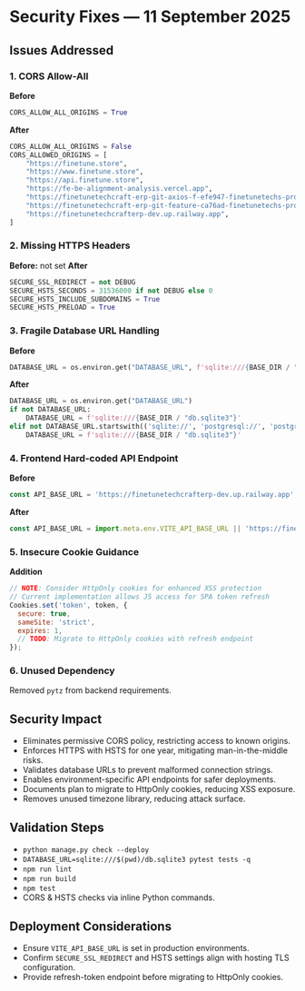 # Security Fixes — 11 September 2025

## Issues Addressed

### 1. CORS Allow-All
**Before**
```python
CORS_ALLOW_ALL_ORIGINS = True
```
**After**
```python
CORS_ALLOW_ALL_ORIGINS = False
CORS_ALLOWED_ORIGINS = [
    "https://finetune.store",
    "https://www.finetune.store",
    "https://api.finetune.store",
    "https://fe-be-alignment-analysis.vercel.app",
    "https://finetunetechcraft-erp-git-axios-f-efe947-finetunetechs-projects.vercel.app",
    "https://finetunetechcraft-erp-git-feature-ca76ad-finetunetechs-projects.vercel.app",
    "https://finetunetechcrafterp-dev.up.railway.app",
]
```

### 2. Missing HTTPS Headers
**Before:** not set
**After**
```python
SECURE_SSL_REDIRECT = not DEBUG
SECURE_HSTS_SECONDS = 31536000 if not DEBUG else 0
SECURE_HSTS_INCLUDE_SUBDOMAINS = True
SECURE_HSTS_PRELOAD = True
```

### 3. Fragile Database URL Handling
**Before**
```python
DATABASE_URL = os.environ.get("DATABASE_URL", f'sqlite:///{BASE_DIR / "db.sqlite3"}')
```
**After**
```python
DATABASE_URL = os.environ.get("DATABASE_URL")
if not DATABASE_URL:
    DATABASE_URL = f'sqlite:///{BASE_DIR / "db.sqlite3"}'
elif not DATABASE_URL.startswith(('sqlite://', 'postgresql://', 'postgres://', 'mysql://')):
    DATABASE_URL = f'sqlite:///{BASE_DIR / "db.sqlite3"}'
```

### 4. Frontend Hard‑coded API Endpoint
**Before**
```javascript
const API_BASE_URL = 'https://finetunetechcrafterp-dev.up.railway.app';
```
**After**
```javascript
const API_BASE_URL = import.meta.env.VITE_API_BASE_URL || 'https://finetunetechcrafterp-dev.up.railway.app';
```

### 5. Insecure Cookie Guidance
**Addition**
```javascript
// NOTE: Consider HttpOnly cookies for enhanced XSS protection
// Current implementation allows JS access for SPA token refresh
Cookies.set('token', token, {
  secure: true,
  sameSite: 'strict',
  expires: 1,
  // TODO: Migrate to HttpOnly cookies with refresh endpoint
});
```

### 6. Unused Dependency
Removed `pytz` from backend requirements.

## Security Impact
- Eliminates permissive CORS policy, restricting access to known origins.
- Enforces HTTPS with HSTS for one year, mitigating man-in-the-middle risks.
- Validates database URLs to prevent malformed connection strings.
- Enables environment-specific API endpoints for safer deployments.
- Documents plan to migrate to HttpOnly cookies, reducing XSS exposure.
- Removes unused timezone library, reducing attack surface.

## Validation Steps
- `python manage.py check --deploy`
- `DATABASE_URL=sqlite:///$(pwd)/db.sqlite3 pytest tests -q`
- `npm run lint`
- `npm run build`
- `npm test`
- CORS & HSTS checks via inline Python commands.

## Deployment Considerations
- Ensure `VITE_API_BASE_URL` is set in production environments.
- Confirm `SECURE_SSL_REDIRECT` and HSTS settings align with hosting TLS configuration.
- Provide refresh-token endpoint before migrating to HttpOnly cookies.
